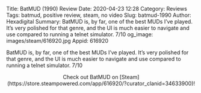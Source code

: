 Title: BatMUD (1990) Review
Date: 2020-04-23 12:28
Category: Reviews
Tags: batmud, positive review, steam, no video
Slug: batmud-1990
Author: Hexadigital
Summary: BatMUD is, by far, one of the best MUDs I’ve played. It’s very polished for that genre, and the UI is much easier to navigate and use compared to running a telnet simulator. 7/10
og_image: images/steam/616920.jpg
Appid: 616920

BatMUD is, by far, one of the best MUDs I’ve played. It’s very polished for that genre, and the UI is much easier to navigate and use compared to running a telnet simulator. 7/10

<center>Check out BatMUD on [Steam](https://store.steampowered.com/app/616920/?curator_clanid=34633900)!</center>